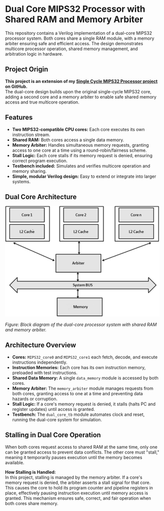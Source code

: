 # Dual Core MIPS32 Processor with Shared RAM and Memory Arbiter

This repository contains a Verilog implementation of a dual-core MIPS32 processor system. Both cores share a single RAM module, with a memory arbiter ensuring safe and efficient access. The design demonstrates multicore processor operation, shared memory management, and arbitration logic in hardware.


## Project Origin

**This project is an extension of my [Single Cycle MIPS32 Processor project](https://github.com/JayaKushal24/RTL_Single-Cycle-MIPS32-Processor) on GitHub.**  
The dual-core design builds upon the original single-cycle MIPS32 core, adding a second core and a memory arbiter to enable safe shared memory access and true multicore operation.


## Features

- **Two MIPS32-compatible CPU cores:** Each core executes its own instruction stream.
- **Shared RAM:** Both cores access a single data memory.
- **Memory Arbiter:** Handles simultaneous memory requests, granting access to one core at a time using a round-robin/fairness scheme.
- **Stall Logic:** Each core stalls if its memory request is denied, ensuring correct program execution.
- **Testbench included:** Simulates and verifies multicore operation and memory sharing.
- **Simple, modular Verilog design:** Easy to extend or integrate into larger systems.


## Dual Core Architecture

![Dual Core MIPS32 Architecture](./Dual-core%20Architecture.png)

*Figure: Block diagram of the dual-core processor system with shared RAM and memory arbiter.*



## Architecture Overview


- **Cores:** `MIPS32_core0` and `MIPS32_core1` each fetch, decode, and execute instructions independently.
- **Instruction Memories:** Each core has its own instruction memory, preloaded with test instructions.
- **Shared Data Memory:** A single `data_memory` module is accessed by both cores.
- **Memory Arbiter:** The `memory_arbiter` module manages requests from both cores, granting access to one at a time and preventing data hazards or corruption.
- **Stall Logic:** If a core's memory request is denied, it stalls (halts PC and register updates) until access is granted.
- **Testbench:** The `dual_core_tb` module automates clock and reset, running the dual-core system for simulation.

## Stalling in Dual Core Operation

When both cores request access to shared RAM at the same time, only one can be granted access to prevent data conflicts. The other core must "stall," meaning it temporarily pauses execution until the memory becomes available.

**How Stalling is Handled:**  
In this project, stalling is managed by the memory arbiter. If a core's memory request is denied, the arbiter asserts a stall signal for that core. This causes the core to hold its program counter and pipeline registers in place, effectively pausing instruction execution until memory access is granted. This mechanism ensures safe, correct, and fair operation when both cores share memory.

